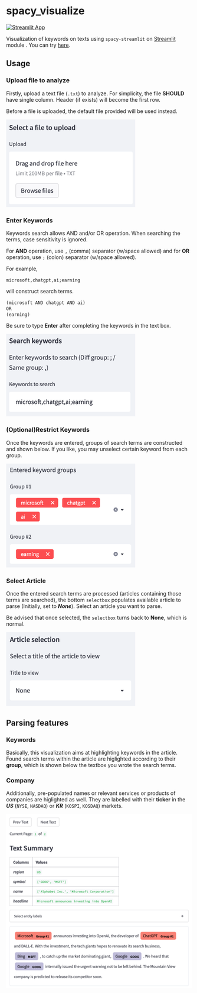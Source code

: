 # spacy_visualize

[![Streamlit App](https://static.streamlit.io/badges/streamlit_badge_black_white.svg)](https://share.streamlit.io/staedi/spacy_visualize/main/app.py)

Visualization of keywords on texts using `spacy-streamlit` on [Streamlit](https://www.streamlit.io) module .
You can try [here](https://share.streamlit.io/staedi/spacy_visualize/main/app.py).

## Usage

### Upload file to analyze
Firstly, upload a text file (`.txt`) to analyze. For simplicity, the file **SHOULD** have single column. Header (if exists) will become the first row.

Before a file is uploaded, the default file provided will be used instead.

[<img src="https://github.com/staedi/spacy_visualize/raw/main/images/upload.png" width="350" />](https://github.com/staedi/spacy_visualize/raw/main/images/upload.png)

### Enter Keywords
Keywords search allows AND and/or OR operation.
When searching the terms, case sensitivity is ignored. 

For **AND** operation, use `,` (comma) separator (w/space allowed) and for **OR** operation, use `;` (colon) separator (w/space allowed).

For example,
```
microsoft,chatgpt,ai;earning
```
will construct search terms.
```
(microsoft AND chatgpt AND ai)
OR 
(earning)
```

Be sure to type **Enter** after completing the keywords in the text box.

[<img src="https://github.com/staedi/spacy_visualize/raw/main/images/keywords-textbox.png" width="350" />](https://github.com/staedi/spacy_visualize/raw/main/images/keywords-textbox.png)

### (Optional)Restrict Keywords
Once the keywords are entered, groups of search terms are constructed and shown below.
If you like, you may unselect certain keyword from each group.

[<img src="https://github.com/staedi/spacy_visualize/raw/main/images/keywords-entered.png" width="350" />](https://github.com/staedi/spacy_visualize/raw/main/images/keywords-entered.png)

### Select Article
Once the entered search terms are processed (articles containing those terms are searched), the bottom `selectbox` populates available article to parse (Initially, set to ***None***).
Select an article you want to parse.

Be advised that once selected, the `selectbox` turns back to **None**, which is normal.

[<img src="https://github.com/staedi/spacy_visualize/raw/main/images/selectbox.png" width="350" />](https://github.com/staedi/spacy_visualize/raw/main/images/selectbox.png)

## Parsing features

### Keywords 
Basically, this visualization aims at highlighting keywords in the article. Found search terms within the article are higlighted according to their **group**, which is shown below the textbox you wrote the search terms.

### Company
Additionally, pre-populated names or relevant services or products of companies are higlighted as well. They are labelled with their **ticker** in the ***US*** (`NYSE`, `NASDAQ`) or ***KR*** (`KOSPI`, `KOSDAQ`) markets.

[<img src="https://github.com/staedi/spacy_visualize/raw/main/images/text.png" width="750" />](https://github.com/staedi/spacy_visualize/raw/main/images/text.png)
